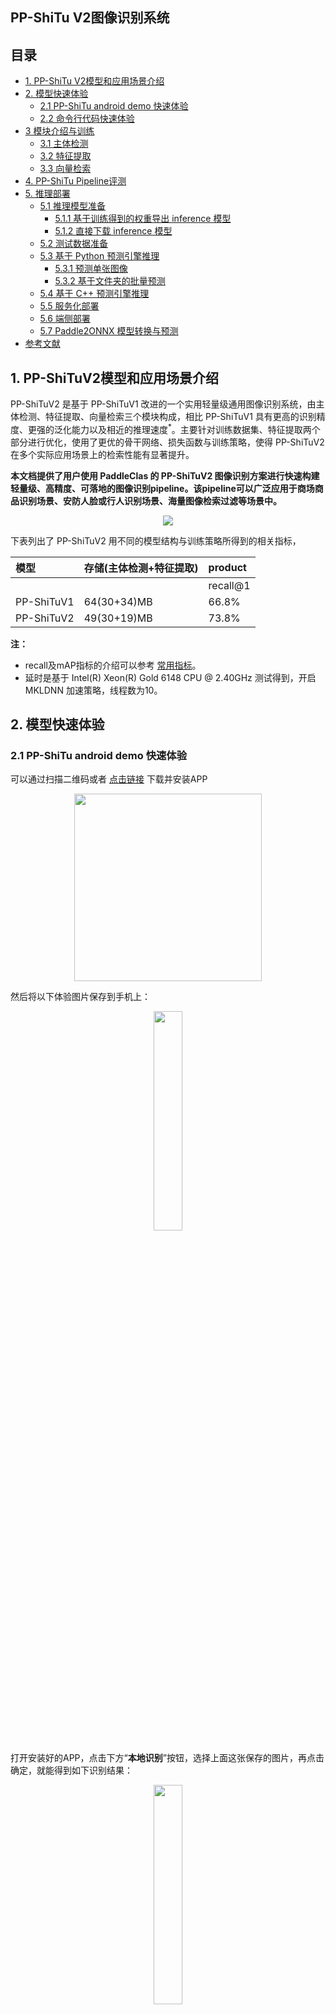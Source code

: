 ## PP-ShiTu V2图像识别系统

## 目录

- [1. PP-ShiTu V2模型和应用场景介绍](#1-pp-shituv2模型和应用场景介绍)
- [2. 模型快速体验](#2-模型快速体验)
  - [2.1 PP-ShiTu android demo 快速体验](#21-pp-shitu-android-demo-快速体验)
  - [2.2 命令行代码快速体验](#22-命令行代码快速体验)
- [3 模块介绍与训练](#3-模块介绍与训练)
  - [3.1 主体检测](#31-主体检测)
  - [3.2 特征提取](#32-特征提取)
  - [3.3 向量检索](#33-向量检索)
- [4. PP-ShiTu Pipeline评测](##4-PP-ShiTu-Pipeline评测)
- [5. 推理部署](#5-推理部署)
  - [5.1 推理模型准备](#51-推理模型准备)
    - [5.1.1 基于训练得到的权重导出 inference 模型](#511-基于训练得到的权重导出-inference-模型)
    - [5.1.2 直接下载 inference 模型](#512-直接下载-inference-模型)
  - [5.2 测试数据准备](#52-测试数据准备)
  - [5.3 基于 Python 预测引擎推理](#53-基于-python-预测引擎推理)
    - [5.3.1 预测单张图像](#531-预测单张图像)
    - [5.3.2 基于文件夹的批量预测](#532-基于文件夹的批量预测)
  - [5.4 基于 C++ 预测引擎推理](#54-基于-c-预测引擎推理)
  - [5.5 服务化部署](#55-服务化部署)
  - [5.6 端侧部署](#56-端侧部署)
  - [5.7 Paddle2ONNX 模型转换与预测](#57-paddle2onnx-模型转换与预测)
- [参考文献](#参考文献)

## 1. PP-ShiTuV2模型和应用场景介绍

PP-ShiTuV2 是基于 PP-ShiTuV1 改进的一个实用轻量级通用图像识别系统，由主体检测、特征提取、向量检索三个模块构成，相比 PP-ShiTuV1 具有更高的识别精度、更强的泛化能力以及相近的推理速度<sup>*</sup>。主要针对训练数据集、特征提取两个部分进行优化，使用了更优的骨干网络、损失函数与训练策略，使得 PP-ShiTuV2 在多个实际应用场景上的检索性能有显著提升。

**本文档提供了用户使用 PaddleClas 的 PP-ShiTuV2 图像识别方案进行快速构建轻量级、高精度、可落地的图像识别pipeline。该pipeline可以广泛应用于商场商品识别场景、安防人脸或行人识别场景、海量图像检索过滤等场景中。**

<div align="center">
<img src="../../../images/structure.jpg" />
</div>

下表列出了 PP-ShiTuV2 用不同的模型结构与训练策略所得到的相关指标，

| 模型       | 存储(主体检测+特征提取) | product |
| :--------- | :---------------------- | :------------------ |
|            |                         | recall@1            |
| PP-ShiTuV1 | 64(30+34)MB             | 66.8%                 |
| PP-ShiTuV2 | 49(30+19)MB               | 73.8%                 |

**注：**
- recall及mAP指标的介绍可以参考 [常用指标](../../algorithm_introduction/ReID.md#22-常用指标)。
- 延时是基于 Intel(R) Xeon(R) Gold 6148 CPU @ 2.40GHz 测试得到，开启 MKLDNN 加速策略，线程数为10。

## 2. 模型快速体验

### 2.1 PP-ShiTu android demo 快速体验

可以通过扫描二维码或者 [点击链接](https://paddle-imagenet-models-name.bj.bcebos.com/demos/PP-ShiTu.apk) 下载并安装APP

<div align=center><img src="../../../images/quick_start/android_demo/PPShiTu_qrcode.png" width="300"/></div>

然后将以下体验图片保存到手机上：

<div align=center><img src="../../../images/recognition/drink_data_demo/test_images/nongfu_spring.jpeg" width=30% height=30% /></div>

打开安装好的APP，点击下方“**本地识别**”按钮，选择上面这张保存的图片，再点击确定，就能得到如下识别结果：

<div align=center><img src="../../../images/quick_start/android_demo/android_nongfu_spring.JPG" width=30% height=30%/></div>

更详细的说明参考[PP-ShiTu android demo功能说明](https://github.com/weisy11/PaddleClas/blob/develop/docs/zh_CN/quick_start/quick_start_recognition.md)

### 2.2 命令行代码快速体验

- 首先按照以下命令，安装paddlepaddle和faiss
  ```shell
  # 如果您的机器安装的是 CUDA9 或 CUDA10，请运行以下命令安装
  python3.7 -m pip install paddlepaddle-gpu -i https://mirror.baidu.com/pypi/simple

  # 如果您的机器是CPU，请运行以下命令安装
  python3.7 -m pip install paddlepaddle -i https://mirror.baidu.com/pypi/simple

  # 安装 faiss 库
  python3.7 -m pip install faiss-cpu==1.7.1post2
  ```

- 然后按照以下命令，安装paddleclas whl包
  ```shell
  # 进入到PaddleClas根目录下
  cd PaddleClas

  # 安装paddleclas
  python3.7 setup.py install
  ```

- 然后执行以下命令下载并解压好demo数据，最后执行命令体验索引库构建和图像识别

  ```shell
  # 下载并解压demo数据
  wget -nc https://paddle-imagenet-models-name.bj.bcebos.com/dygraph/rec/data/drink_dataset_v2.0.tar && tar -xf drink_dataset_v2.0.tar

  # 在命令行中构建索引库
  paddleclas --build_gallery=True --model_name="PP-ShiTuV2" \
  -o IndexProcess.image_root=./drink_dataset_v2.0/gallery/ \
  -o IndexProcess.index_dir=./drink_dataset_v2.0/index \
  -o IndexProcess.data_file=./drink_dataset_v2.0/gallery/drink_label.txt

  # 执行图像识别命令
  paddleclas --model_name=PP-ShiTuV2 --predict_type=shitu \
  -o Global.infer_imgs='./drink_dataset_v2.0/test_images/100.jpeg' \
  -o IndexProcess.index_dir='./drink_dataset_v2.0/index'
  ```

## 3 模块介绍与训练

### 3.1 主体检测

主体检测是目前应用非常广泛的一种检测技术，它指的是检测出图片中一个或者多个主体的坐标位置，然后将图像中的对应区域裁剪下来进行识别。主体检测是识别任务的前序步骤，输入图像经过主体检测后再进行识别，可以过滤复杂背景，有效提升识别精度。

考虑到检测速度、模型大小、检测精度等因素，最终选择 PaddleDetection 自研的轻量级模型 `PicoDet-LCNet_x2_5` 作为 PP-ShiTuV2 的主体检测模型

主体检测模型的数据集、训练、评估、推理等详细信息可以参考文档：[picodet_lcnet_x2_5_640_mainbody](../../training/PP-ShiTu/mainbody_detection.md)。

### 3.2 特征提取

特征提取是图像识别中的关键一环，它的作用是将输入的图片转化为固定维度的特征向量，用于后续的 [向量检索](./vector_search.md) 。考虑到特征提取模型的速度、模型大小、特征提取性能等因素，最终选择 PaddleClas 自研的 [`PPLCNetV2_base`](../ImageNet1k/PP-LCNetV2.md) 作为特征提取网络。相比 PP-ShiTuV1 所使用的 `PPLCNet_x2_5`， `PPLCNetV2_base` 基本保持了较高的分类精度，并减少了40%的推理时间<sup>*</sup>。

**注：** <sup>*</sup>推理环境基于 Intel(R) Xeon(R) Gold 6271C CPU @ 2.60GHz 硬件平台，OpenVINO 推理平台。

在实验过程中我们也发现可以对 `PPLCNetV2_base` 进行适当的改进，在保持速度基本不变的情况下，让其在识别任务中得到更高的性能，包括：去掉 `PPLCNetV2_base` 末尾的 `ReLU` 和 `FC`、将最后一个 stage(RepDepthwiseSeparable) 的 stride 改为1。

特征提取模型的数据集、训练、评估、推理等详细信息可以参考文档：[PPLCNetV2_base_ShiTu](../../training/PP-ShiTu/feature_extraction.md)。

### 3.3 向量检索

向量检索技术在图像识别、图像检索中应用比较广泛。其主要目标是对于给定的查询向量，在已经建立好的向量库中进行特征向量的相似度或距离计算，返回候选向量的相似度排序结果。

在 PP-ShiTuV2 识别系统中，我们使用了 [Faiss](https://github.com/facebookresearch/faiss) 向量检索开源库对此部分进行支持，其具有适配性好、安装方便、算法丰富、同时支持CPU与GPU的优点。

PP-ShiTuV2 系统中关于 Faiss 向量检索库的安装及使用可以参考文档：[vector search](../../deployment/PP-ShiTu/vector_search.md)。

## 4. PP-ShiTu Pipeline评测
PP-ShiTu Pipeline评测请参考文档[Pipeline评测说明](../../deployment/PP-ShiTu/shitu_pipeline_eval.md)

## 5. 推理部署

### 5.1 推理模型准备
Paddle Inference 是飞桨的原生推理库， 作用于服务器端和云端，提供高性能的推理能力。相比于直接基于预训练模型进行预测，Paddle Inference可使用 MKLDNN、CUDNN、TensorRT 进行预测加速，从而实现更优的推理性能。更多关于 Paddle Inference 推理引擎的介绍，可以参考 [Paddle Inference官网教程](https://www.paddlepaddle.org.cn/documentation/docs/zh/guides/infer/inference/inference_cn.html)。

当使用 Paddle Inference 推理时，加载的模型类型为 inference 模型。本案例提供了两种获得 inference 模型的方法，如果希望得到和文档相同的结果，请选择 [直接下载 inference 模型](#412-直接下载-inference-模型) 的方式。

#### 5.1.1 基于训练得到的权重导出 inference 模型
- 主体检测模型权重导出请参考文档 [主体检测推理模型准备](../../training/PP-ShiTu/mainbody_detection.md#41-推理模型准备)，或者参照 [4.1.2](#412-直接下载-inference-模型) 直接下载解压即可。

- 特征提取模型权重导出可以参考以下命令：
  ```shell
  python3.7 tools/export_model.py \
  -c ./ppcls/configs/GeneralRecognitionV2/GeneralRecognitionV2_PPLCNetV2_base.yaml \
  -o Global.pretrained_model="https://paddle-imagenet-models-name.bj.bcebos.com/dygraph/rec/models/pretrain/PPShiTuV2/general_PPLCNetV2_base_pretrained_v1.0.pdparams" \
  -o Global.save_inference_dir=deploy/models/GeneralRecognitionV2_PPLCNetV2_base`
  ```
  执行完该脚本后会在 `deploy/models/` 下生成 `GeneralRecognitionV2_PPLCNetV2_base` 文件夹，具有如下文件结构：

  ```log
  deploy/models/
  ├── GeneralRecognitionV2_PPLCNetV2_base
  │   ├── inference.pdiparams
  │   ├── inference.pdiparams.info
  │   └── inference.pdmodel
  ```

#### 5.1.2 直接下载 inference 模型

[5.1.1 小节](#411-基于训练得到的权重导出-inference-模型) 提供了导出 inference 模型的方法，此处提供我们导出好的 inference 模型，可以按以下命令，下载模型到指定位置解压进行体验。

```shell
cd deploy/models

# 下载主体检测inference模型并解压
wget -nc https://paddle-imagenet-models-name.bj.bcebos.com/dygraph/rec/models/inference/picodet_PPLCNet_x2_5_mainbody_lite_v1.0_infer.tar && tar -xf picodet_PPLCNet_x2_5_mainbody_lite_v1.0_infer.tar

# 下载特征提取inference模型并解压
wget -nc https://paddle-imagenet-models-name.bj.bcebos.com/dygraph/rec/models/inference/PP-ShiTuV2/general_PPLCNetV2_base_pretrained_v1.0_infer.tar && tar -xf general_PPLCNetV2_base_pretrained_v1.0_infer.tar
```

### 5.2 测试数据准备

准备好主体检测、特征提取模型之后，还需要准备作为输入的测试数据，可以执行以下命令下载并解压测试数据。

```shell
# 返回deploy
cd ../

# 下载测试数据drink_dataset_v2.0，并解压
wget -nc https://paddle-imagenet-models-name.bj.bcebos.com/dygraph/rec/data/drink_dataset_v2.0.tar && tar -xf drink_dataset_v2.0.tar
```

### 5.3 基于 Python 预测引擎推理

#### 5.3.1 预测单张图像

然后执行以下命令对单张图像 `./drink_dataset_v2.0/test_images/100.jpeg` 进行识别。

```shell
# 执行下面的命令使用 GPU 进行预测
python3.7 python/predict_system.py -c configs/inference_general.yaml -o Global.infer_imgs="./drink_dataset_v2.0/test_images/100.jpeg"

# 执行下面的命令使用 CPU 进行预测
python3.7 python/predict_system.py -c configs/inference_general.yaml -o Global.infer_imgs="./drink_dataset_v2.0/test_images/100.jpeg" -o Global.use_gpu=False
```

最终输出结果如下。

```log
[{'bbox': [437, 71, 660, 728], 'rec_docs': '元气森林', 'rec_scores': 0.7740249}, {'bbox': [221, 72, 449, 701], 'rec_docs': '元气森林', 'rec_scores': 0.6950992}, {'bbox': [794, 104, 979, 652], 'rec_docs': '元气森林', 'rec_scores': 0.6305153}]
```

#### 4.3.2 基于文件夹的批量预测

如果希望预测文件夹内的图像，可以直接修改配置文件中的 Global.infer_imgs 字段，也可以通过下面的 -o 参数修改对应的配置。

```shell
# 使用下面的命令使用 GPU 进行预测
python3.7 python/predict_system.py -c configs/inference_general.yaml -o Global.infer_imgs="./drink_dataset_v2.0/test_images"
# 使用下面的命令使用 CPU 进行预测
python3.7 python/predict_system.py -c configs/inference_general.yaml -o Global.infer_imgs="./drink_dataset_v2.0/test_images" -o Global.use_gpu=False
```

终端中会输出该文件夹内所有图像的分类结果，如下所示。

```log
...
[{'bbox': [0, 0, 600, 600], 'rec_docs': '红牛-强化型', 'rec_scores': 0.74081033}]
Inference: 120.39852142333984 ms per batch image
[{'bbox': [0, 0, 514, 436], 'rec_docs': '康师傅矿物质水', 'rec_scores': 0.6918598}]
Inference: 32.045602798461914 ms per batch image
[{'bbox': [138, 40, 573, 1198], 'rec_docs': '乐虎功能饮料', 'rec_scores': 0.68214047}]
Inference: 113.41428756713867 ms per batch image
[{'bbox': [328, 7, 467, 272], 'rec_docs': '脉动', 'rec_scores': 0.60406065}]
Inference: 122.04337120056152 ms per batch image
[{'bbox': [242, 82, 498, 726], 'rec_docs': '味全_每日C', 'rec_scores': 0.5428652}]
Inference: 37.95266151428223 ms per batch image
[{'bbox': [437, 71, 660, 728], 'rec_docs': '元气森林', 'rec_scores': 0.7740249}, {'bbox': [221, 72, 449, 701], 'rec_docs': '元气森林', 'rec_scores': 0.6950992}, {'bbox': [794, 104, 979, 652], 'rec_docs': '元气森林', 'rec_scores': 0.6305153}]
...
```

其中 `bbox` 表示检测出的主体所在位置，`rec_docs` 表示索引库中与检测框最为相似的类别，`rec_scores` 表示对应的相似度。

### 5.4 基于 C++ 预测引擎推理
PaddleClas 提供了基于 C++ 预测引擎推理的示例，您可以参考 [服务器端 C++ 预测](../../../../deploy/cpp_shitu/readme.md) 来完成相应的推理部署。如果您使用的是 Windows 平台，可以参考 [基于 Visual Studio 2019 Community CMake 编译指南](../../deployment/image_classification/cpp/windows.md) 完成相应的预测库编译和模型预测工作。

### 5.5 服务化部署
Paddle Serving 提供高性能、灵活易用的工业级在线推理服务。Paddle Serving 支持 RESTful、gRPC、bRPC 等多种协议，提供多种异构硬件和多种操作系统环境下推理解决方案。更多关于Paddle Serving 的介绍，可以参考 [Paddle Serving 代码仓库](https://github.com/PaddlePaddle/Serving)。

PaddleClas 提供了基于 Paddle Serving 来完成模型服务化部署的示例，您可以参考 [模型服务化部署](../../deployment/PP-ShiTu/paddle_serving.md) 来完成相应的部署工作。

### 5.6 端侧部署
Paddle Lite 是一个高性能、轻量级、灵活性强且易于扩展的深度学习推理框架，定位于支持包括移动端、嵌入式以及服务器端在内的多硬件平台。更多关于 Paddle Lite 的介绍，可以参考 [Paddle Lite 代码仓库](https://github.com/PaddlePaddle/Paddle-Lite)。

### 5.7 Paddle2ONNX 模型转换与预测
Paddle2ONNX 支持将 PaddlePaddle 模型格式转化到 ONNX 模型格式。通过 ONNX 可以完成将 Paddle 模型到多种推理引擎的部署，包括TensorRT/OpenVINO/MNN/TNN/NCNN，以及其它对 ONNX 开源格式进行支持的推理引擎或硬件。更多关于 Paddle2ONNX 的介绍，可以参考 [Paddle2ONNX 代码仓库](https://github.com/PaddlePaddle/Paddle2ONNX)。

PaddleClas 提供了基于 Paddle2ONNX 来完成 inference 模型转换 ONNX 模型并作推理预测的示例，您可以参考 [Paddle2ONNX 模型转换与预测](../../deployment/image_classification/paddle2onnx.md) 来完成相应的部署工作。

## 参考文献
1. Schall, Konstantin, et al. "GPR1200: A Benchmark for General-Purpose Content-Based Image Retrieval." International Conference on Multimedia Modeling. Springer, Cham, 2022.
2. Luo, Hao, et al. "A strong baseline and batch normalization neck for deep person re-identification." IEEE Transactions on Multimedia 22.10 (2019): 2597-2609.
